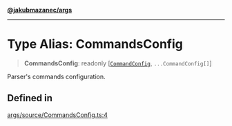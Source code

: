 [**@jakubmazanec/args**](../README.md)

---

# Type Alias: CommandsConfig

> **CommandsConfig**: readonly [[`CommandConfig`](CommandConfig.md), `...CommandConfig[]`]

Parser's commands configuration.

## Defined in

[args/source/CommandsConfig.ts:4](https://github.com/jakubmazanec/tools/blob/a9765e3de8390a6e57bec51efaeb411fbd7881ab/packages/args/source/CommandsConfig.ts#L4)
